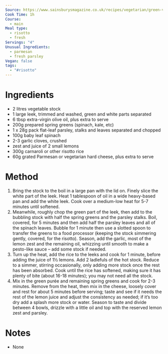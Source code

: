 ```yaml
---
Source: https://www.sainsburysmagazine.co.uk/recipes/vegetarian/green-veg-risotto
Cook Time: 1h
Course:
  - main
Meal type:
  - risotto
  - fresh
Servings: "4"
Unusual Ingredients:
  - parmesan
  - fresh parsley
Vegan: false
tags:
  - "#risotto"
---
```

# Ingredients

- 2 litres vegetable stock
- 1 large leek, trimmed and washed, green and white parts separated
- 6 tbsp extra-virgin olive oil, plus extra to serve
- 200g prepared spring greens (spinach, kale, etc)
- 1 x 28g pack flat-leaf parsley, stalks and leaves separated and chopped
- 100g baby leaf spinach
- 2-3 garlic cloves, crushed
- zest and juice of 2 small lemons
- 300g carnaroli or other risotto rice
- 60g grated Parmesan or vegetarian hard cheese, plus extra to serve

# Method

1. Bring the stock to the boil in a large pan with the lid on. Finely slice the white part of the leek. Heat 1 tablespoon of oil in a wide heavy-based pan and add the white leek. Cook over a medium-low heat for 5-7 minutes until softened.
2. Meanwhile, roughly chop the green part of the leek, then add to the bubbling stock with half the spring greens and the parsley stalks. Boil, covered, for 5 minutes and then add half the parsley leaves and all of the spinach leaves. Bubble for 1 minute then use a slotted spoon to transfer the greens to a food processor (keeping the stock simmering gently, covered, for the risotto). Season, add the garlic, most of the lemon zest and the remaining oil, whizzing until smooth to make a pesto-like sauce – add some stock if needed.
3. Turn up the heat, add the rice to the leeks and cook for 1 minute, before adding the juice of 1½ lemons. Add 2 ladlefuls of the hot stock. Reduce to a simmer, stirring occasionally, only adding more stock once the rest has been absorbed. Cook until the rice has softened, making sure it has plenty of bite (about 16-18 minutes); you may not need all the stock.
4. Mix in the green purée and remaining spring greens and cook for 2-3 minutes. Remove from the heat, then mix in the cheese, loosely cover and rest for about 5 minutes before serving; taste and see if it needs the rest of the lemon juice and adjust the consistency as needed; if it’s too dry add a splash more stock or water. Season to taste and divide between 4 bowls, drizzle with a little oil and top with the reserved lemon zest and parsley.

# Notes

- None